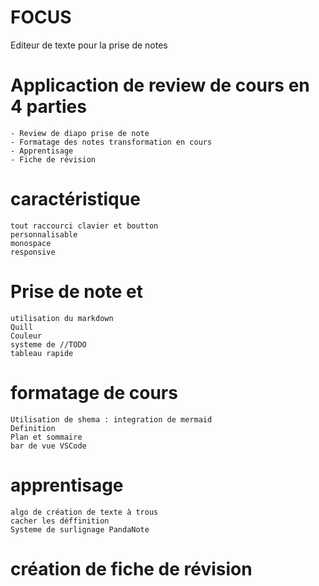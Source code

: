 # FOCUS
Editeur de texte pour la prise de notes

# Applicaction de review de cours en 4 parties
    - Review de diapo prise de note
    - Formatage des notes transformation en cours
    - Apprentisage
    - Fiche de révision

# caractéristique
    tout raccourci clavier et boutton
    personnalisable
    monospace
    responsive 

# Prise de note et 
    utilisation du markdown
    Quill
    Couleur
    systeme de //TODO
    tableau rapide

# formatage de cours
    Utilisation de shema : integration de mermaid
    Definition 
    Plan et sommaire 
    bar de vue VSCode

# apprentisage
    algo de création de texte à trous
    cacher les déffinition
    Systeme de surlignage PandaNote

# création de fiche de révision

    